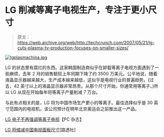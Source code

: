 # LG 削减等离子电视生产，专注于更小尺寸

> 原文：<https://web.archive.org/web/http://techcrunch.com/2007/05/21/lg-cuts-plasma-tv-production-focuses-on-smaller-sizes/>

[![lgplasmachina.jpg](img/1c26160b9577ba59e3ad641a3b2d2035.png)](https://web.archive.org/web/20150928161734/http://old.crunchgear.com/wp-content/uploads/lgplasmachina.jpg "lgplasmachina.jpg")

LG 的状态里有腐烂的东西。这家韩国制造商似乎在卸载等离子电视方面遇到了一些麻烦，去年 2 月的销售额较上年同期下降了约 3500 万美元。公平地说，随着液晶显示器越来越大，生产成本越来越低，这似乎是电视行业的普遍趋势。(过去，42 英寸以上的液晶显示器非常昂贵。从那个尺寸开始，你通常用等离子。)所以 LG 从现在开始每年将等离子产量削减 7 万台。

与此有点相关的是，LG 将为中国市场生产更小的等离子。最佳选择似乎是 30 英寸范围内的电视机，该公司预计在明年北京奥运会之前推出这一产品。

[LG 电子不再强调等离子电视](https://web.archive.org/web/20150928161734/http://www.pcmag.com/article2/0,1895,2133285,00.asp)【PC 杂志】

[LG 将缩减中国电视面板尺寸](https://web.archive.org/web/20150928161734/http://www.reuters.com/article/technologyNews/idUSSEO34903320070521?feedType=RSS&pageNumber=1)[路透社]